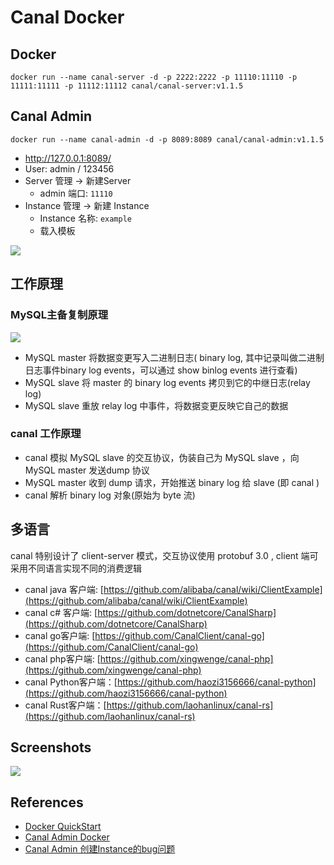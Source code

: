 # Canal Docker

## Docker
```
docker run --name canal-server -d -p 2222:2222 -p 11110:11110 -p 11111:11111 -p 11112:11112 canal/canal-server:v1.1.5
```

## Canal Admin
```
docker run --name canal-admin -d -p 8089:8089 canal/canal-admin:v1.1.5
```
- http://127.0.0.1:8089/
- User: admin / 123456
- Server 管理 -> 新建Server
    + admin 端口: `11110`
- Instance 管理 -> 新建 Instance
    + Instance 名称: `example`
    + 载入模板

![](https://img-blog.csdnimg.cn/20191104101735947.png)

## 工作原理
### MySQL主备复制原理
![](http://dl.iteye.com/upload/attachment/0080/3086/468c1a14-e7ad-3290-9d3d-44ac501a7227.jpg)

- MySQL master 将数据变更写入二进制日志( binary log, 其中记录叫做二进制日志事件binary log events，可以通过 show binlog events 进行查看)
- MySQL slave 将 master 的 binary log events 拷贝到它的中继日志(relay log)
- MySQL slave 重放 relay log 中事件，将数据变更反映它自己的数据

### canal 工作原理
- canal 模拟 MySQL slave 的交互协议，伪装自己为 MySQL slave ，向 MySQL master 发送dump 协议
- MySQL master 收到 dump 请求，开始推送 binary log 给 slave (即 canal )
- canal 解析 binary log 对象(原始为 byte 流)

## 多语言
canal 特别设计了 client-server 模式，交互协议使用 protobuf 3.0 , client 端可采用不同语言实现不同的消费逻辑
- canal java 客户端: [https://github.com/alibaba/canal/wiki/ClientExample](https://github.com/alibaba/canal/wiki/ClientExample)
- canal c# 客户端: [https://github.com/dotnetcore/CanalSharp](https://github.com/dotnetcore/CanalSharp)
- canal go客户端: [https://github.com/CanalClient/canal-go](https://github.com/CanalClient/canal-go)
- canal php客户端: [https://github.com/xingwenge/canal-php](https://github.com/xingwenge/canal-php)
- canal Python客户端：[https://github.com/haozi3156666/canal-python](https://github.com/haozi3156666/canal-python)
- canal Rust客户端：[https://github.com/laohanlinux/canal-rs](https://github.com/laohanlinux/canal-rs)

## Screenshots
![](https://camo.githubusercontent.com/626b23a038986a83fac0765fc2d15229b031b9770b84a1d367879b7ff20c4fd9/687474703a2f2f646c322e69746579652e636f6d2f75706c6f61642f6174746163686d656e742f303133322f323331382f61306566393430662d663739382d333233332d393831342d6661316337616539313236662e706e67)

## References
- [Docker QuickStart](https://github.com/alibaba/canal/wiki/Docker-QuickStart)
- [Canal Admin Docker](https://github.com/alibaba/canal/wiki/Canal-Admin-Docker)
- [Canal Admin 创建Instance的bug问题](https://github.com/alibaba/canal/issues/2847)